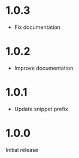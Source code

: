 # 1.0.3

- Fix documentation

# 1.0.2

- Improve documentation

# 1.0.1

- Update snippet prefix

# 1.0.0

Initial release